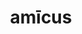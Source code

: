 ---
title: amīcus
meaning: friend
ch: three
pos: noun
stem: amīc
genend: us
abbgender: m.
abbgender2: masc.
gender: masculine
declension: second
derivative: amicable
---